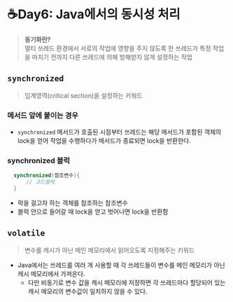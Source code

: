 # ☕Day6: Java에서의 동시성 처리
> **동기화란?**  
> 멀티 쓰레드 환경에서 서로의 작업에 영향을 주지 않도록 한 쓰레드가 특정 작업을 마치기 전까지 다른 쓰레드에 의해 방해받지 않게 설정하는 작업
## `synchronized`
> 임계영역(critical section)을 설정하는 키워드
### 메서드 앞에 붙이는 경우
  - `synchronized` 메서드가 호출된 시점부터 쓰레드는 해당 메서드가 포함된 객체의 lock을 얻어 작업을 수행하다가 메서드가 종료되면 lock을 반환한다.
### synchronized 블럭
  ```java
    synchronized(참조변수){
        // 코드블럭
    }
  ```
  - 락을 걸고자 하는 객체를 참조하는 참조변수
  - 블럭 안으로 들어갈 때 lock을 얻고 벗어나면 lock을 반환함
## `volatile`
> 변수를 캐시가 아닌 메인 메모리에서 읽어오도록 지정해주는 키워드
- Java에서는 쓰레드를 여러 개 사용할 때 각 쓰레드들이 변수를 메인 메모리가 아닌 캐시 메모리에서 가져온다.
  - 다만 비동기로 변수 값을 캐시 메모리에 저장하면 각 쓰레드마다 할당되어 있는 캐시 메모리의 변수값이 일치하지 않을 수 있다.
